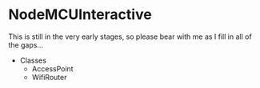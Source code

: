 # NodeMCUInteractive
This is still in the very early stages, so please bear with me as I fill in all of the gaps...
* Classes
  * AccessPoint
  * WifiRouter
  
